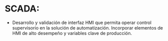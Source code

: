 # SCADA:
* Desarrollo y validación de interfaz HMI que permita operar control supervisorio en la solución de
automatización. Incorporar elementos de HMI de alto desempeño y variables clave de producción.